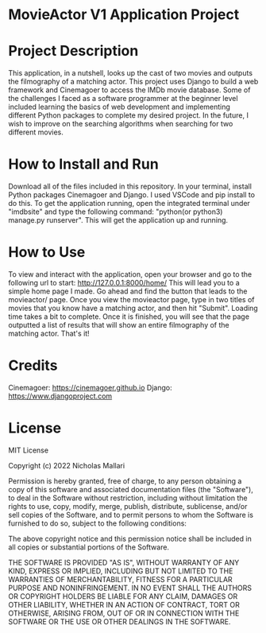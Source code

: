 # MovieActor V1 Application Project
# Project Description
This application, in a nutshell, looks up the cast of two movies and outputs the filmography of a matching actor.
This project uses Django to build a web framework and Cinemagoer to access the IMDb movie database.
Some of the challenges I faced as a software programmer at the beginner level included learning the basics of web development and implementing different Python packages to complete my desired project. In the future, I wish to improve on the searching algorithms when searching for two different movies.
# How to Install and Run
Download all of the files included in this repository.
In your terminal, install Python packages Cinemagoer and Django. I used VSCode and pip install to do this.
To get the application running, open the integrated terminal under "imdbsite" and type the following command: "python(or python3) manage.py runserver".
This will get the application up and running.
# How to Use
To view and interact with the application, open your browser and go to the following url to start:
http://127.0.0.1:8000/home/
This will lead you to a simple home page I made. Go ahead and find the button that leads to the movieactor/ page.
Once you view the movieactor page, type in two titles of movies that you know have a matching actor, and then hit "Submit". Loading time takes a bit to complete.
Once it is finished, you will see that the page outputted a list of results that will show an entire filmography of the matching actor.
That's it!
# Credits
Cinemagoer: https://cinemagoer.github.io
Django: https://www.djangoproject.com
# License
MIT License

Copyright (c) 2022 Nicholas Mallari

Permission is hereby granted, free of charge, to any person obtaining a copy
of this software and associated documentation files (the "Software"), to deal
in the Software without restriction, including without limitation the rights
to use, copy, modify, merge, publish, distribute, sublicense, and/or sell
copies of the Software, and to permit persons to whom the Software is
furnished to do so, subject to the following conditions:

The above copyright notice and this permission notice shall be included in all
copies or substantial portions of the Software.

THE SOFTWARE IS PROVIDED "AS IS", WITHOUT WARRANTY OF ANY KIND, EXPRESS OR
IMPLIED, INCLUDING BUT NOT LIMITED TO THE WARRANTIES OF MERCHANTABILITY,
FITNESS FOR A PARTICULAR PURPOSE AND NONINFRINGEMENT. IN NO EVENT SHALL THE
AUTHORS OR COPYRIGHT HOLDERS BE LIABLE FOR ANY CLAIM, DAMAGES OR OTHER
LIABILITY, WHETHER IN AN ACTION OF CONTRACT, TORT OR OTHERWISE, ARISING FROM,
OUT OF OR IN CONNECTION WITH THE SOFTWARE OR THE USE OR OTHER DEALINGS IN THE
SOFTWARE.
